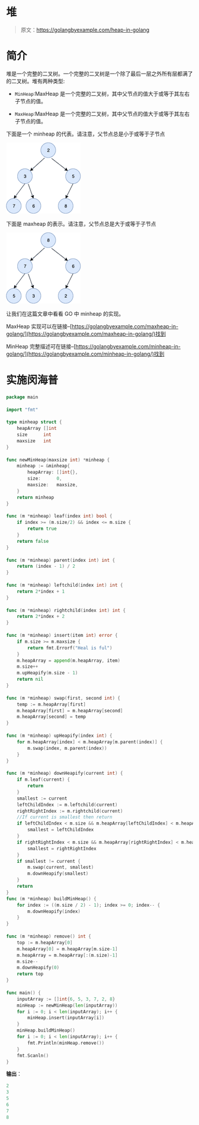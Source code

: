 # 堆

> 原文：<https://golangbyexample.com/heap-in-golang>

# **简介**

堆是一个完整的二叉树。一个完整的二叉树是一个除了最后一层之外所有层都满了的二叉树。堆有两种类型:

*   `MinHeap`:MaxHeap 是一个完整的二叉树，其中父节点的值大于或等于其左右子节点的值。

*   `MaxHeap`:MaxHeap 是一个完整的二叉树，其中父节点的值大于或等于其左右子节点的值。

下面是一个 minheap 的代表。请注意，父节点总是小于或等于子节点

![](img/693dba4ca31661ce2f15e7001b645441.png)

下面是 maxheap 的表示。请注意，父节点总是大于或等于子节点

![](img/32fb0e4c70c6a9b75511ddafc2106833.png)

让我们在这篇文章中看看 GO 中 minheap 的实现。

MaxHeap 实现可以在链接–[https://golangbyexample.com/maxheap-in-golang/](https://golangbyexample.com/maxheap-in-golang/)找到

MinHeap 完整描述可在链接–[https://golangbyexample.com/minheap-in-golang/](https://golangbyexample.com/minheap-in-golang/)找到

# **实施闵海普**

```go
package main

import "fmt"

type minheap struct {
    heapArray []int
    size      int
    maxsize   int
}

func newMinHeap(maxsize int) *minheap {
    minheap := &minheap{
        heapArray: []int{},
        size:      0,
        maxsize:   maxsize,
    }
    return minheap
}

func (m *minheap) leaf(index int) bool {
    if index >= (m.size/2) && index <= m.size {
        return true
    }
    return false
}

func (m *minheap) parent(index int) int {
    return (index - 1) / 2
}

func (m *minheap) leftchild(index int) int {
    return 2*index + 1
}

func (m *minheap) rightchild(index int) int {
    return 2*index + 2
}

func (m *minheap) insert(item int) error {
    if m.size >= m.maxsize {
        return fmt.Errorf("Heal is ful")
    }
    m.heapArray = append(m.heapArray, item)
    m.size++
    m.upHeapify(m.size - 1)
    return nil
}

func (m *minheap) swap(first, second int) {
    temp := m.heapArray[first]
    m.heapArray[first] = m.heapArray[second]
    m.heapArray[second] = temp
}

func (m *minheap) upHeapify(index int) {
    for m.heapArray[index] < m.heapArray[m.parent(index)] {
        m.swap(index, m.parent(index))
    }
}

func (m *minheap) downHeapify(current int) {
    if m.leaf(current) {
        return
    }
    smallest := current
    leftChildIndex := m.leftchild(current)
    rightRightIndex := m.rightchild(current)
    //If current is smallest then return
    if leftChildIndex < m.size && m.heapArray[leftChildIndex] < m.heapArray[smallest] {
        smallest = leftChildIndex
    }
    if rightRightIndex < m.size && m.heapArray[rightRightIndex] < m.heapArray[smallest] {
        smallest = rightRightIndex
    }
    if smallest != current {
        m.swap(current, smallest)
        m.downHeapify(smallest)
    }
    return
}
func (m *minheap) buildMinHeap() {
    for index := ((m.size / 2) - 1); index >= 0; index-- {
        m.downHeapify(index)
    }
}

func (m *minheap) remove() int {
    top := m.heapArray[0]
    m.heapArray[0] = m.heapArray[m.size-1]
    m.heapArray = m.heapArray[:(m.size)-1]
    m.size--
    m.downHeapify(0)
    return top
}

func main() {
    inputArray := []int{6, 5, 3, 7, 2, 8}
    minHeap := newMinHeap(len(inputArray))
    for i := 0; i < len(inputArray); i++ {
        minHeap.insert(inputArray[i])
    }
    minHeap.buildMinHeap()
    for i := 0; i < len(inputArray); i++ {
        fmt.Println(minHeap.remove())
    }
    fmt.Scanln()
}
```

**输出**：

```go
2
3
5
6
7
8
```
